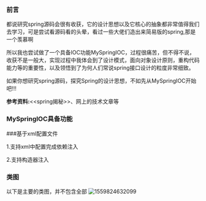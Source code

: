 

### 前言
都说研究spring源码会很有收获，它的设计思想以及它核心的抽象都非常值得我们去学习，可是尝试看源码看的头晕，看过一些大佬们造出来简易版的spring,那是一个羡慕啊

所以我也尝试做了一个具备IOC功能MySpringIOC，过程很痛苦，但不得不说，收获不是一般大，实现过程中我体会到了设计模式，面向对象设计原则，重构代码能力等的重要性，以及领悟到了为何人们常说spring接口设计的粒度非常细致。

如果你想研究spring源码，探究Spring的设计思想，不如先从MySpringIOC开始吧!!!

**参考资料:**<<spring揭秘>>、网上的技术文章等

### MySpringIOC具备功能

###基于xml配置文件

1.支持xml中配置<property name="xxx"  value="x"/>完成依赖注入

2.支持构造器注入
		<constructor-arg  ref="accountDao"/>
		<constructor-arg  ref="itemDao"/>	

### 类图
以下是主要的类图，并不包含全部
![1559824632099](https://github.com/sunnyColten/MySpringIOC/blob/master/image/main.png)

